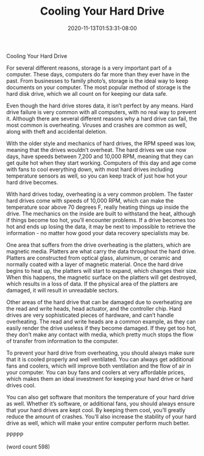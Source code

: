 ﻿---
title: "Cooling Your Hard Drive"
date: 2020-11-13T01:53:31-08:00
description: "Data Recovery Tips for Web Success"
featured_image: "/images/Data Recovery.jpg"
tags: ["Data Recovery"]
---

Cooling Your Hard Drive

For several different reasons, storage is a very important part of a computer.  These days, computers do far more than they ever have in the past.  From businesses to family photo’s, storage is the ideal way to keep documents on your computer.  The most popular method of storage is the hard disk drive, which we all count on for keeping our data safe.

Even though the hard drive stores data, it isn’t perfect by any means.  Hard drive failure is very common with all computers, with no real way to prevent it.  Although there are several different reasons why a hard drive can fail, the most common is overheating.  Viruses and crashes are common as well, along with theft and accidental deletion.

With the older style and mechanics of hard drives, the RPM speed was low, meaning that the drives wouldn’t overheat.  The hard drives we use now days, have speeds between 7,200 and 10,000 RPM, meaning that they can get quite hot when they start working.  Computers of this day and age come with fans to cool everything down, with most hard drives including temperature sensors as well, so you can keep track of just how hot your hard drive becomes.

With hard drives today, overheating is a very common problem.  The faster hard drives come with speeds of 10,000 RPM, which can make the temperature soar above 70 degrees F, really heating things up inside the drive.  The mechanics on the inside are built to withstand the heat, although if things become too hot, you’ll encounter problems.  If a drive becomes too hot and ends up losing the data, it may be next to impossible to retrieve the information - no matter how good your data recovery specialists may be.

One area that suffers from the drive overheating is the platters, which are magnetic media.  Platters are what carry the data throughout the hard drive.  Platters are constructed from optical glass, aluminum, or ceramic and normally coated with a layer of magnetic material.  Once the hard drive begins to heat up, the platters will start to expand, which changes their size.  When this happens, the magnetic surface on the platters will get destroyed, which results in a loss of data.  If the physical area of the platters are damaged, it will result in unreadable sectors.

Other areas of the hard drive that can be damaged due to overheating are the read and write heads, head actuator, and the controller chip.  Hard drives are very sophisticated pieces of hardware, and can’t handle overheating.  The read and write heads are a common example, as they can easily render the drive useless if they become damaged.  If they get too hot, they don’t make any contact with media, which pretty much stops the flow of transfer from information to the computer.

To prevent your hard drive from overheating, you should always make sure that it is cooled properly and well ventilated.  You can always get additional fans and coolers, which will improve both ventilation and the flow of air in your computer.  You can buy fans and coolers at very affordable prices, which makes them an ideal investment for keeping your hard drive or hard drives cool.

You can also get software that monitors the temperature of your hard drive as well.  Whether it’s software, or additional fans, you should always ensure that your hard drives are kept cool.  By keeping them cool, you’ll greatly reduce the amount of crashes.  You’ll also increase the stability of your hard drive as well, which will make your entire computer perform much better.

PPPPP

(word count 598)

